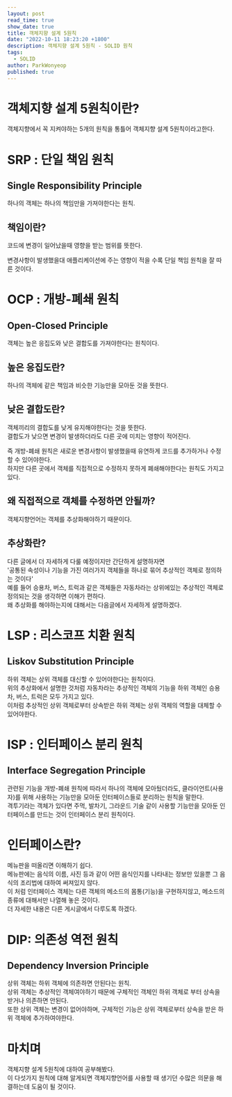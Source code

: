 ```yaml
---
layout: post
read_time: true
show_date: true
title: 객체지향 설계 5원칙
date: "2022-10-11 18:23:20 +1800"
description: 객체지향 설계 5원칙 - SOLID 원칙
tags:
  - SOLID
author: ParkWonyeop
published: true
---
```


# 객체지향 설계 5원칙이란?

객체지향에서 꼭 지켜야하는 5개의 원칙을 통틀어 객체지향 설계 5원칙이라고한다.

# SRP : 단일 책임 원칙

## Single Responsibility Principle

하나의 객체는 하나의 책임만을 가져야한다는 원칙.

## 책임이란?

코드에 변경이 일어났을때 영향을 받는 범위를 뜻한다.

변경사항이 발생했을대 애플리케이션에 주는 영향이 적을 수록 단일 책임 원칙을 잘 따른 것이다.

# OCP : 개방-폐쇄 원칙

## Open-Closed Principle

객체는 높은 응집도와 낮은 결합도를 가져야한다는 원칙이다.

## 높은 응집도란?

하나의 객체에 같은 책임과 비슷한 기능만을 모아둔 것을 뜻한다.

## 낮은 결합도란?

객체끼리의 결합도를 낮게 유지해야한다는 것을 뜻한다.  
결합도가 낮으면 변경이 발생하더라도 다른 곳에 미치는 영향이 적어진다.

즉 개방-폐쇄 원칙은 새로운 변경사항이 발생했을때 유연하게 코드를 추가하거나 수정할 수 있어야한다.  
하지만 다른 곳에서 객체를 직접적으로 수정하지 못하게 폐쇄해야한다는 원칙도 가지고있다.

## 왜 직접적으로 객체를 수정하면 안될까?

객체지향언어는 객체를 추상화해야하기 때문이다.

## 추상화란?

다른 글에서 더 자세하게 다룰 예정이지만 간단하게 설명하자면  
'공통된 속성이나 기능을 가진 여러가지 객체들을 하나로 묶어 추상적인 객체로 정의하는 것이다'  
예를 들어 승용차, 버스, 트럭과 같은 객체들은 자동차라는 상위에있는 추상적인 객체로 정의되는 것을 생각하면 이해가 편하다.  
왜 추상화를 해야하는지에 대해서는 다음글에서 자세하게 설명하겠다.

# LSP : 리스코프 치환 원칙

## Liskov Substitution Principle

하위 객체는 상위 객체를 대신할 수 있어야한다는 원칙이다.  
위의 추상화에서 설명한 것처럼 자동차라는 추상적인 객체의 기능을 하위 객체인 승용차, 버스, 트럭은 모두 가지고 있다.  
이처럼 추상적인 상위 객체로부터 상속받은 하위 객체는 상위 객체의 역할을 대체할 수 있어야한다.

# ISP : 인터페이스 분리 원칙

## Interface Segregation Principle

관련된 기능을 개방-폐쇄 원칙에 따라서 하나의 객체에 모아뒀더라도, 클라이언트(사용자)를 위해 사용하는 기능만을 모아둔 인터페이스들로 분리하는 원칙을 말한다.  
격투기라는 객체가 있다면 주먹, 발차기, 그라운드 기술 같이 사용할 기능만을 모아둔 인터페이스를 만드는 것이 인터페이스 분리 원칙이다.

# 인터페이스란?

메뉴판을 떠올리면 이해하기 쉽다.  
메뉴판에는 음식의 이름, 사진 등과 같이 어떤 음식인지를 나타내는 정보만 있을뿐 그 음식의 조리법에 대하여 써져있지 않다.  
이 처럼 인터페이스 객체는 다른 객체의 메소드의 몸통(기능)을 구현하지않고, 메소드의 종류에 대해서만 나열해 놓은 것이다.  
더 자세한 내용은 다른 게시글에서 다루도록 하겠다.

# DIP: 의존성 역전 원칙

## Dependency Inversion Principle

상위 객체는 하위 객체에 의존하면 안된다는 원칙.  
상위 객체는 추상적인 객체여야하기 때문에 구체적인 객체인 하위 객체로 부터 상속을 받거나 의존하면 안된다.  
또한 상위 객체는 변경이 없어야하며, 구체적인 기능은 상위 객체로부터 상속을 받은 하위 객체에 추가하여야한다.

# 마치며

객체지향 설계 5원칙에 대하여 공부해봤다.  
이 다섯가지 원칙에 대해 알게되면 객체지향언어를 사용할 때 생기던 수많은 의문을 해결하는데 도움이 될 것이다.
